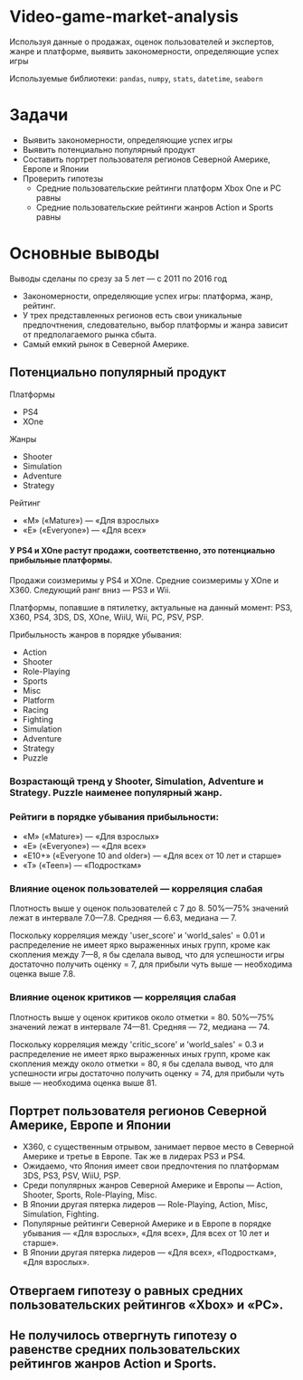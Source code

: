 # Video-game-market-analysis
Используя данные о продажах, оценок пользователей и экспертов, жанре и платформе, выявить закономерности, определяющие успех игры 

Используемые библиотеки: `pandas`, `numpy`, `stats`, `datetime`, `seaborn`

# Задачи
- Выявить закономерности, определяющие успех игры
- Выявить потенциально популярный продукт 
- Составить портрет пользователя регионов Северной Америке, Европе и Японии
- Проверить гипотезы 
  - Средние пользовательские рейтинги платформ Xbox One и PC равны
  - Средние пользовательские рейтинги жанров Action и Sports равны
  
# Основные выводы

Выводы сделаны по срезу за 5 лет — с 2011 по 2016 год

- Закономерности, определяющие успех игры: платформа, жанр, рейтинг. 
- У трех представленных регионов есть свои уникальные предпочтнения, следовательно, выбор платформы и жанра зависит от предполагаемого рынка сбыта.  
- Самый емкий рынок в Северной Америке. 

## Потенциально популярный продукт

Платформы
- PS4
- XOne 

Жанры
- Shooter
- Simulation
- Adventure
- Strategy

Рейтинг 
- «M» («Mature») — «Для взрослых»
- «E» («Everyone») — «Для всех»

#### У PS4 и XOne растут продажи, соответственно, это потенциально прибыльные платформы. 
Продажи соизмеримы у PS4 и XOne. Средние соизмеримы у XOne и X360. Следующий ранг вниз — PS3 и Wii. 

Платформы,  попавшие в пятилетку, актуальные на данный момент: PS3, X360, PS4, 3DS, DS, XOne, WiiU, Wii, PC, PSV, PSP.

Прибыльность жанров в порядке убывания:
* Action
* Shooter
* Role-Playing
* Sports
* Misc
* Platform
* Racing
* Fighting
* Simulation
* Adventure
* Strategy
* Puzzle

### Возрастающй тренд у Shooter, Simulation, Adventure и Strategy. Puzzle наименее популярный жанр. 

### Рейтиги в порядке убывания прибыльности:
- «M» («Mature») — «Для взрослых»
- «E» («Everyone») — «Для всех»
- «E10+» («Everyone 10 and older») — «Для всех от 10 лет и старше»
- «T» («Teen») — «Подросткам»

### Влияние оценок пользователей — корреляция слабая 

Плотность выше у оценок пользователей с 7 до 8. 50%—75% значений лежат в интервале 7.0—7.8. Средняя — 6.63, медиана — 7. 

Поскольку корреляция между 'user_score' и 'world_sales' = 0.01 и распределение не имеет ярко выраженных иных групп, кроме как скопления между 7—8, я бы сделала вывод, что для успешности игры достаточно получить оценку = 7, для прибыли чуть выше — необходима оценка выше 7.8.

### Влияние оценок критиков — корреляция слабая

Плотность выше у оценок критиков около отметки = 80. 50%—75% значений лежат в интервале 74—81. Средняя — 72, медиана — 74. 

Поскольку корреляция между 'critic_score' и 'world_sales' = 0.3 и распределение не имеет ярко выраженных иных групп, кроме как скопления между около отметки = 80, я бы сделала вывод, что для успешности игры достаточно получить оценку = 74, для прибыли чуть выше — необходима оценка выше 81.

## Портрет пользователя регионов Северной Америке, Европе и Японии
- X360, с существенным отрывом, занимает первое место в Северной Америке и третье в Европе. Так же в лидерах PS3 и PS4. 
- Ожидаемо, что Япония имеет свои предпочтения по платформам 3DS, PS3, PSV, WiiU, PSP.
- Среди популярных жанров Северной Америке и Европы — Action, Shooter, Sports, Role-Playing, Misc.
- В Японии другая пятерка лидеров — Role-Playing, Action, Misc, Simulation, Fighting.
- Популярные рейтинги Северной Америке и в Европе в порядке убывания — «Для взрослых», «Для всех», Для всех от 10 лет и старше». 
- В Японии другая пятерка лидеров — «Для всех», «Подросткам»,  «Для взрослых».

## Отвергаем гипотезу о равных средних пользовательских рейтингов «Xbox» и «PC». 

## Не получилось отвергнуть гипотезу о равенстве средних пользовательских рейтингов жанров Action и Sports. 
